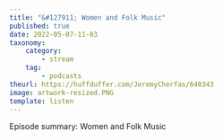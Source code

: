 ```yaml
---
title: "&#127911; Women and Folk Music"
published: true
date: 2022-05-07-11-03
taxonomy:
    category:
        - stream
    tag:
        - podcasts
theurl: https://huffduffer.com/JeremyCherfas/640343
image: artwork-resized.PNG
template: listen
---
```


Episode summary: Women and Folk Music
